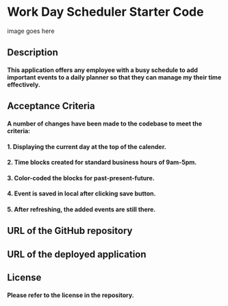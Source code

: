 # Work Day Scheduler Starter Code

image goes here

## Description

#### This application offers any employee with a busy schedule to add important events to a daily planner so that they can manage my their time effectively.
 
## Acceptance Criteria

#### A number of changes have been made to the codebase to meet the criteria:

#### 1. Displaying the current day at the top of the calender.
#### 2. Time blocks created for standard business hours of 9am-5pm. 
#### 3. Color-coded the blocks for past-present-future.
#### 4. Event is saved in local after clicking save button. 
#### 5. After refreshing, the added events are still there.

## URL of the GitHub repository



## URL of the deployed application



## License 

#### Please refer to the license in the repository.
